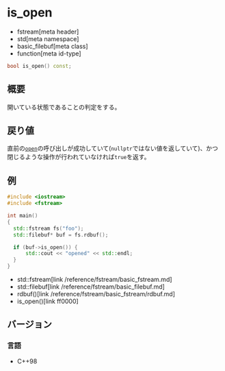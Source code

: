 # is_open
* fstream[meta header]
* std[meta namespace]
* basic_filebuf[meta class]
* function[meta id-type]

```cpp
bool is_open() const;
```

## 概要

開いている状態であることの判定をする。

## 戻り値

直前の[`open`](/reference/fstream/basic_filebuf/open.md)の呼び出しが成功していて(`nullptr`ではない値を返していて)、かつ閉じるような操作が行われていなければ`true`を返す。

## 例
```cpp example
#include <iostream>
#include <fstream>

int main()
{
  std::fstream fs("foo");
  std::filebuf* buf = fs.rdbuf();

  if (buf->is_open()) {
      std::cout << "opened" << std::endl;
  }
}
```
* std::fstream[link /reference/fstream/basic_fstream.md]
* std::filebuf[link /reference/fstream/basic_filebuf.md]
* rdbuf()[link /reference/fstream/basic_fstream/rdbuf.md]
* is_open()[link ff0000]

## バージョン
### 言語
- C++98
